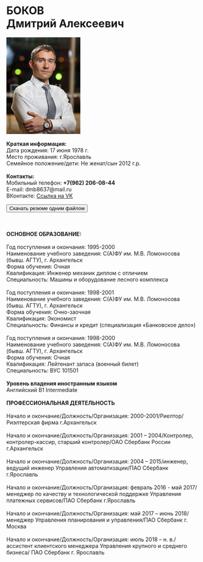 <h1>БОКОВ
<br>Дмитрий Алексеевич</h1>
<img src="1_MG_3769.jpg">
<p valign="top" align="LEFT"><strong>Краткая информация:</strong>
  <br>Дата рождения: 17 июня 1978 г.
  <br>Место проживания: г.Ярославль
  <br>Семейное положение/дети: Не женат/сын 2012 г.р.
  <br>
  <br><strong>Контакты:</strong>
  <br>Мобильный телефон: <strong>+7(962) 206-08-44</strong>
  <br>E-mail: dmb8637@mail.ru
  <br>ВКонтакте: <a HREF="https://vk.com/id32994005" target="_blank">Ссылка на VK</a>
</p>
<p align="left"><a href="anketa_D_A_Bokov.docx" download=""><button>Скачать резюме одним файлом</button></a></p>
<br>
<br><strong>ОСНОВНОЕ ОБРАЗОВАНИЕ:</strong>
<br>
<br>Год поступления и окончания: 1995-2000
<br>Наименование учебного заведения: С(А)ФУ им. М.В. Ломоносова (бывш. АГТУ), г. Архангельск
<br>Форма обучения: Очная
<br>Квалификация: Инженер механик диплом с отличием
<br>Специальность: Машины и оборудование лесного комплекса
<br>
<br>Год поступления и окончания: 1998-2001
<br>Наименование учебного заведения: С(А)ФУ им. М.В. Ломоносова (бывш. АГТУ), г. Архангельск
<br>Форма обучения: Очно-заочная
<br>Квалификация: Экономист
<br>Специальность: Финансы и кредит (специализация «Банковское дело»)
<br>
<br>Год поступления и окончания: 1998-2000
<br>Наименование учебного заведения: С(А)ФУ им. М.В. Ломоносова (бывш. АГТУ), г. Архангельск
<br>Форма обучения: Очная
<br>Квалификация: Лейтенант запаса (военный билет)
<br>Специальность: ВУС 101501
<br>
<br><strong>Уровень владения иностранным языком</strong>
<br>Английский B1 Intermediate
<br>
<br><strong>ПРОФЕССИОНАЛЬНАЯ ДЕЯТЕЛЬНОСТЬ</strong>
<br>
<br>Начало и окончание/Должность/Организация: 2000-2001/Риелтор/Риэлтерская фирма г.Архангельск
<br>
<br>Начало и окончание/Должность/Организация: 2001 – 2004/Контролер, контролер-кассир, старший контролер/ОАО Сбербанк России  г.Архангельск
<br>
<br>Начало и окончание/Должность/Организация: 2004 – 2015/инженер, ведущий инженер Управления автоматизации/ПАО Сбербанк г.Ярославль
<br>
<br>Начало и окончание/Должность/Организация: февраль 2016 - май 2017/менеджер по качеству и технологической поддержке Управления платежных сервисов/ПАО Сбербанк г.Ярославль
<br>
<br>Начало и окончание/Должность/Организация: май 2017 – июнь 2018/менеджер Управления планирования и управления/ПАО Сбербанк г. Москва
<br>
<br>Начало и окончание/Должность/Организация: июль 2018 – н. в./ассистент клиентского менеджера Управления крупного и среднего бизнеса/
ПАО Сбербанк г. Ярославль


